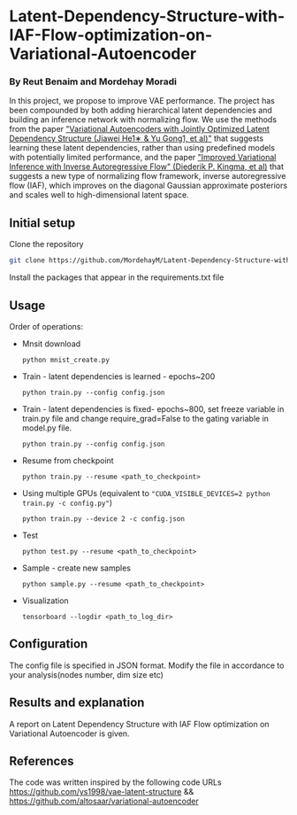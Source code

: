 # Latent-Dependency-Structure-with-IAF-Flow-optimization-on-Variational-Autoencoder
### By Reut Benaim and Mordehay Moradi
In this project, we propose to improve VAE performance.
The project has been compounded by both adding hierarchical latent dependencies
and building an inference network with normalizing flow.
We use the methods from the paper ["Variational Autoencoders with Jointly Optimized
Latent Dependency Structure (Jiawei He1∗ & Yu Gong1, et al)"](https://openreview.net/forum?id=SJgsCjCqt7) that suggests learning these latent dependencies,
rather than using predefined models with potentially limited performance,
and the paper ["Improved Variational Inference with Inverse Autoregressive Flow" (Diederik P. Kingma, et al)](https://arxiv.org/abs/1606.04934
) 
that suggests a new type of normalizing flow framework, inverse autoregressive flow (IAF),
which improves on the diagonal Gaussian approximate posteriors and scales well to high-dimensional latent space.

## Initial setup
Clone the repository
```bash
git clone https://github.com/MordehayM/Latent-Dependency-Structure-with-IAF-Flow-optimization-on-Variational-Autoencoder.git
```
Install the packages that appear in the requirements.txt file 

## Usage

Order of operations:

- Mnsit download
  
  ```python mnist_create.py```
- Train - latent dependencies is learned - epochs~200
  
  ```python train.py --config config.json```
- Train - latent dependencies is fixed- epochs~800, set freeze variable in train.py file
  and change require_grad=False to the gating variable in model.py file.
  
  ```python train.py --config config.json```
- Resume from checkpoint
  
  ```python train.py --resume <path_to_checkpoint>```
- Using multiple GPUs (equivalent to `````"CUDA_VISIBLE_DEVICES=2 python train.py -c config.py"`````)
  
  ```python train.py --device 2 -c config.json```
- Test
  
  ```python test.py --resume <path_to_checkpoint>```
- Sample - create new samples
  
  ```python sample.py --resume <path_to_checkpoint>```
- Visualization 
  
  ```tensorboard --logdir <path_to_log_dir>```

## Configuration
The config file is specified in JSON format. Modify the file in accordance to your analysis(nodes number, dim size etc) 

## Results and explanation
A report on Latent Dependency Structure with IAF Flow optimization on Variational Autoencoder is given.

## References
The code was written inspired by the following code URLs https://github.com/ys1998/vae-latent-structure
&& https://github.com/altosaar/variational-autoencoder











